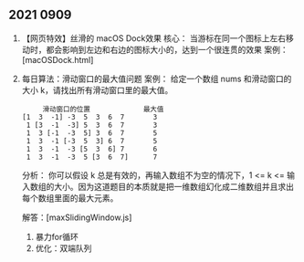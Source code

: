 ## 2021 0909

1. 【网页特效】丝滑的 macOS Dock效果
    核心： 当游标在同一个图标上左右移动时，都会影响到左边和右边的图标大小的，达到一个很连贯的效果
    案例： [macOSDock.html]

2. 每日算法：滑动窗口的最大值问题
   案例： 给定一个数组 nums 和滑动窗口的大小 k，请找出所有滑动窗口里的最大值。

            滑动窗口的位置             最大值
       [1  3  -1] -3  5  3  6  7       3
        1 [3  -1  -3] 5  3  6  7       3
        1  3 [-1  -3  5] 3  6  7       5
        1  3  -1 [-3  5  3] 6  7       5
        1  3  -1  -3 [5  3  6] 7       6
        1  3  -1  -3  5 [3  6  7]      7

   分析：
    你可以假设 k 总是有效的，再输入数组不为空的情况下，1 <= k <= 输入数组的大小。因为这道题目的本质就是把一维数组幻化成二维数组并且求出每个数组里面的最大元素。

   解答：[maxSlidingWindow.js]
    1. 暴力for循环
    2. 优化：双端队列
